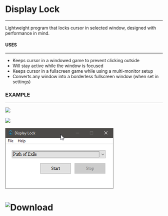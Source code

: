 # Display Lock
---------------------
Lightweight program that locks cursor in selected window, designed with performance in mind.

#### USES
-----------------
- Keeps cursor in a windowed game to prevent clicking outside
- Will stay active while the window is focused
- Keeps cursor in a fullscreen game while using a multi-monitor setup
- Converts any window into a borderless fullscreen window (when set in settings)

### EXAMPLE
---------------
![](/res/borderless_example.gif)

![](/res/example.gif)

![](/res/displayLock-preview.png)

# ![Download](https://github.com/idietmoran/Display-Lock/releases/)
